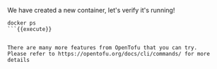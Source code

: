 We have created a new container, let's verify it's running!

```
docker ps
```{{execute}}


There are many more features from OpenTofu that you can try.
Please refer to https://opentofu.org/docs/cli/commands/ for more details